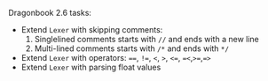 Dragonbook 2.6 tasks:
* Extend `Lexer` with skipping comments:
  1. Singlelined comments starts with `//` and ends with a new line
  2. Multi-lined comments starts with `/*` and ends with `*/`
* Extend `Lexer` with operators: `==`, `!=`, `<`, `>`, `<=`, `=<`,`>=`,`=>`
* Extend `Lexer` with parsing float values
